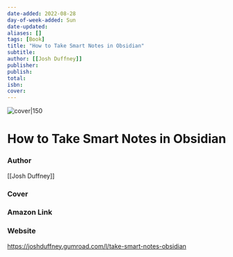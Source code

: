 ```yaml
---
date-added: 2022-08-28
day-of-week-added: Sun
date-updated: 
aliases: []
tags: [Book]
title: "How to Take Smart Notes in Obsidian"
subtitle: 
author: [[Josh Duffney]]
publisher:
publish: 
total: 
isbn: 
cover: 
---
```


![cover|150]({{coverUrl}})
# How to Take Smart Notes in Obsidian


### Author
[[Josh Duffney]]

### Cover

### Amazon Link


### Website
https://joshduffney.gumroad.com/l/take-smart-notes-obsidian